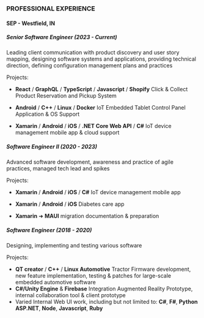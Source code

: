 
### PROFESSIONAL EXPERIENCE 
#### SEP - Westfield, IN
##### Senior Software Engineer (2023 - Current) 

Leading client communication with product discovery and user story mapping, designing software systems and applications, providing technical direction, defining configuration management plans and practices

Projects: 

- **React** / **GraphQL** / **TypeScript** / **Javascript** / **Shopify** Click & Collect Product Reservation and Pickup System

- **Android** / **C++** / **Linux** / **Docker** IoT Embedded Tablet Control Panel Application & OS Support

- **Xamarin** / **Android** / **iOS** / **.NET Core Web API** / **C#** IoT device management mobile app & cloud support


##### Software Engineer II (2020 - 2023) 

Advanced software development, awareness and practice of agile practices, managed tech lead and spikes

Projects: 

- **Xamarin** / **Android** / **iOS** / **C#** IoT device management mobile app

- **Xamarin** / **Android** / **iOS** Diabetes care app

- **Xamarin** ➜ **MAUI** migration documentation & preparation


##### Software Engineer (2018 - 2020)

Designing, implementing and testing various software 

Projects: 
* **QT creator** / **C++** / **Linux Automotive** Tractor Firmware development, new feature implementation, testing & patches for large-scale embedded automotive software 
* **C#/Unity Engine** & **Firebase** Integration Augmented Reality Prototype, internal collaboration tool & client prototype
* Varied Internal Web UI work, including but not limited to:  **C#**, **F#**, **Python** **ASP.NET**, **Node**, **Javascript**, **Ruby**